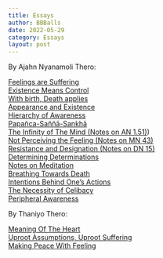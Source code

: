 ```yaml
---
title: Essays
author: BBBalls
date: 2022-05-29
category: Essays
layout: post
---
```


By Ajahn Nyanamoli Thero:

[Feelings are Suffering](/hillside_hermitage_archive/essays/02.01.0001_Nyanamoli_essay1_Feelings_are_Suffering.html)\
[Existence Means Control](/hillside_hermitage_archive/essays/02.01.0002_Nyanamoli_essay2_Existence_Means_Control.html)\
[With birth, Death applies](/hillside_hermitage_archive/essays/02.01.0003_Nyanamoli_essay3_With_birth_Death_applies.html)\
[Appearance and Existence](/hillside_hermitage_archive/essays/02.01.0004_Nyanamoli_essay4_Appearance_and_Existence.html)\
[Hierarchy of Awareness](/hillside_hermitage_archive/essays/02.01.0005_Nyanamoli_essay5_Hierarchy_of_Awareness.html)\
[Papañca-Saññā-Sankhā](/hillside_hermitage_archive/essays/02.01.0006_Nyanamoli_essay6_Papañca-Saññā-Sankhā.html)\
[The Infinity of The Mind (Notes on AN 1.51)](/hillside_hermitage_archive/essays/02.01.0007_Nyanamoli_essay7_The_Infinity_of_The_Mind.html))\
[Not Perceiving the Feeling (Notes on MN 43)](/hillside_hermitage_archive/essays/02.01.0008_Nyanamoli_essay8_Not_Perceiving_the_Feeling.html)\
[Resistance and Designation (Notes on DN 15)](/hillside_hermitage_archive/essays/02.01.0009_Nyanamoli_essay9_Resistance_and_Designation.html)\
[Determining Determinations](/hillside_hermitage_archive/essays/02.01.0010_Nyanamoli_essay10_Determining_Determinations.html)\
[Notes on Meditation](/hillside_hermitage_archive/essays/02.01.0011_Nyanamoli_essay11_Notes_on_Meditaion.html)\
[Breathing Towards Death](/hillside_hermitage_archive/essays/02.01.0012_Nyanamoli_essay12_Breathing_Towards_Death.html)\
[Intentions Behind One’s Actions](/hillside_hermitage_archive/essays/02.01.0013_Nyanamoli_essay13_Intentions_Behind_Ones_Actions.html)\
[The Necessity of Celibacy](/hillside_hermitage_archive/essays/02.01.0014_Nyanamoli_essay14_The_Necessity_of_Celibacy.html)\
[Peripheral Awareness](/hillside_hermitage_archive/essays/02.01.0015_Nyanamoli_essay15_Peripheral_Awareness.html)

By Thaniyo Thero:

[Meaning Of The Heart](/hillside_hermitage_archive/essays/02.02.0001_Thaniyo_essay1_Meaning_of_the_Heart.html)\
[Uproot Assumptions, Uproot Suffering](/hillside_hermitage_archive/essays/02.02.0002_Thaniyo_essay2_Uproot_Assumptions_Uproot_Suffering.html)\
[Making Peace With Feeling](/hillside_hermitage_archive/essays/02.02.0003_Thaniyo_essay3_Making_Peace_With_Feeling.html)
